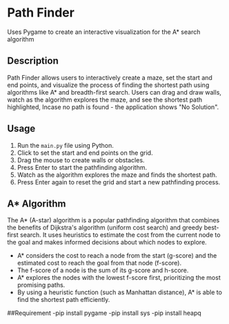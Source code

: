 # Path Finder

Uses Pygame to create an interactive visualization for the A* search algorithm

## Description

Path Finder allows users to interactively create a maze, set the start and end points, and visualize the process of finding the shortest path using algorithms like A* and breadth-first search. Users can drag and draw walls, watch as the algorithm explores the maze, and see the shortest path highlighted, Incase no path is found - the application shows "No Solution".

## Usage

1. Run the `main.py` file using Python.
2. Click to set the start and end points on the grid.
3. Drag the mouse to create walls or obstacles.
4. Press Enter to start the pathfinding algorithm.
5. Watch as the algorithm explores the maze and finds the shortest path.
6. Press Enter again to reset the grid and start a new pathfinding process.

## A* Algorithm

The A* (A-star) algorithm is a popular pathfinding algorithm that combines the benefits of Dijkstra's algorithm (uniform cost search) and greedy best-first search. It uses heuristics to estimate the cost from the current node to the goal and makes informed decisions about which nodes to explore.

- A* considers the cost to reach a node from the start (g-score) and the estimated cost to reach the goal from that node (f-score).
- The f-score of a node is the sum of its g-score and h-score.
- A* explores the nodes with the lowest f-score first, prioritizing the most promising paths.
- By using a heuristic function (such as Manhattan distance), A* is able to find the shortest path efficiently.

##Requirement 
-pip install pygame
-pip install sys
-pip install heapq
